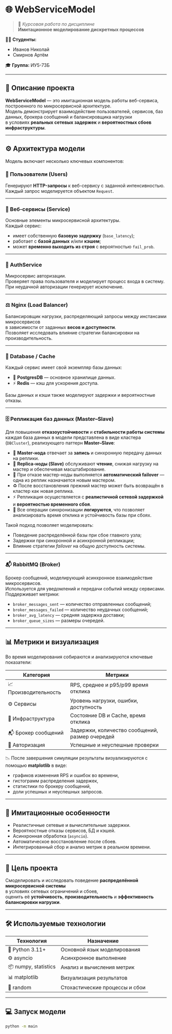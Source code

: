 # 🌐 WebServiceModel

> 🧩 *Курсовая работа по дисциплине*  
> **Имитационное моделирование дискретных процессов**

👨‍🎓 **Студенты:**  
- Иванов Николай  
- Смирнов Артём  

🎓 **Группа:** ИУ5-73Б  

---

## 🧠 Описание проекта

**WebServiceModel** — это имитационная модель работы веб-сервиса, построенного по микросервисной архитектуре.  
Модель демонстрирует взаимодействие пользователей, сервисов, баз данных, брокера сообщений и балансировщика нагрузки  
в условиях **реальных сетевых задержек** и **вероятностных сбоев инфраструктуры**.

---

## ⚙️ Архитектура модели

Модель включает несколько ключевых компонентов:

### 👥 Пользователи (Users)
Генерируют **HTTP-запросы** к веб-сервису с заданной интенсивностью.  
Каждый запрос моделируется объектом `Request`.

---

### 🧩 Веб-сервисы (Service)
Основные элементы микросервисной архитектуры.  
Каждый сервис:
- имеет собственную **базовую задержку** (`base_latency`);
- работает с **базой данных** и/или **кэшем**;
- может **временно выходить из строя** с вероятностью `fail_prob`.

---

### 🔐 AuthService
Микросервис авторизации.  
Проверяет права пользователя и моделирует процесс входа в систему.  
При неудачной авторизации генерирует исключение.

---

### ⚖️ Nginx (Load Balancer)
Балансировщик нагрузки, распределяющий запросы между инстансами микросервисов  
в зависимости от заданных **весов и доступности**.  
Позволяет исследовать влияние стратегии балансировки на производительность.

---

### 💾 Database / Cache
Каждый сервис имеет свой экземпляр базы данных:
- 🐘 **PostgresDB** — основное хранилище данных.  
- ⚡ **Redis** — кэш для ускорения доступа.

Базы данных и кэши также моделируют задержки и вероятностные отказы.

---

### 🗄️ Репликация баз данных (Master–Slave)

Для повышения **отказоустойчивости** и **стабильности работы системы** каждая база данных в модели представлена в виде кластера (`DBCluster`), реализующего паттерн **Master–Slave**:

- 🧩 **Master-нода** отвечает за **запись** и синхронную передачу данных на реплики.  
- 📖 **Replica-ноды (Slave)** обслуживают **чтение**, снижая нагрузку на мастер и обеспечивая масштабирование.  
- 🔄 При отказе мастер-ноды выполняется **автоматический failover** — одна из реплик назначается новым мастером.  
- ♻️ После восстановления прежний мастер может быть возвращён в кластер как новая реплика.  
- ⚡ Репликация осуществляется с **реалистичной сетевой задержкой** и **вероятностью временного сбоя**.  
- 🧾 Все операции синхронизации **логируются**, что позволяет анализировать время отклика и устойчивость базы при сбоях.

Такой подход позволяет моделировать:

- Поведение распределённой базы при сбое главного узла;  
- Задержки при синхронной и асинхронной репликации;  
- Влияние стратегии *failover* на общую доступность системы.

---

### 📬 RabbitMQ (Broker)
Брокер сообщений, моделирующий асинхронное взаимодействие микросервисов.  
Используется для уведомлений и передачи событий между сервисами.  
Поддерживает метрики:
- `broker_messages_sent` — количество отправленных сообщений;  
- `broker_messages_failed` — количество неудачных сообщений;  
- `broker_avg_latency` — средняя задержка доставки;  
- `broker_queue_sizes` — размеры очередей.

---

## 📊 Метрики и визуализация

Во время моделирования собираются и анализируются ключевые показатели:

| Категория | Метрики |
|------------|----------|
| 📈 Производительность | RPS, среднее и p95/p99 время отклика |
| ⚙️ Сервисы | Уровень нагрузки, ошибки, доступность |
| 💾 Инфраструктура | Состояние DB и Cache, время отклика |
| 📬 Брокер сообщений | Задержки, количество сообщений, размер очередей |
| 🔐 Авторизация | Успешные и неуспешные проверки |

📉 После завершения симуляции результаты визуализируются с помощью **matplotlib** в виде:
- графиков изменения RPS и ошибок во времени,  
- гистограмм распределения задержек,  
- статистики по брокеру сообщений,  
- доли успешных и неуспешных запросов.

---

## 🧮 Имитационные особенности

- Реалистичные сетевые и вычислительные задержки.  
- Вероятностные отказы сервисов, БД и кэшей.  
- Асинхронная обработка (`asyncio`).  
- Автоматическое восстановление после сбоев.  
- Интегрированный сбор и анализ метрик в реальном времени.

---

## 🚀 Цель проекта

Смоделировать и исследовать поведение **распределённой микросервисной системы**  
в условиях сетевых ограничений и сбоев,  
оценить её **устойчивость**, **производительность** и **эффективность балансировки нагрузки**.

---

## 🛠️ Используемые технологии

| Технология | Назначение |
|-------------|-------------|
| 🐍 Python 3.11+ | Основной язык моделирования |
| ⚙️ asyncio | Асинхронное выполнение |
| 📦 numpy, statistics | Анализ и вычисления метрик |
| 📊 matplotlib | Визуализация результатов |
| 🧠 random | Стохастические процессы и сбои |

---

## 💻 Запуск модели

```bash
python -m main
